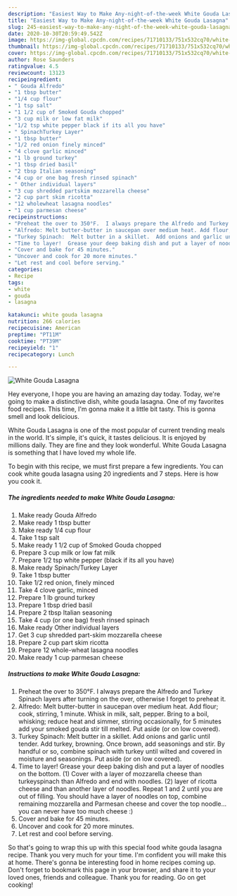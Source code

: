```yaml
---
description: "Easiest Way to Make Any-night-of-the-week White Gouda Lasagna"
title: "Easiest Way to Make Any-night-of-the-week White Gouda Lasagna"
slug: 245-easiest-way-to-make-any-night-of-the-week-white-gouda-lasagna
date: 2020-10-30T20:59:49.542Z
image: https://img-global.cpcdn.com/recipes/71710133/751x532cq70/white-gouda-lasagna-recipe-main-photo.jpg
thumbnail: https://img-global.cpcdn.com/recipes/71710133/751x532cq70/white-gouda-lasagna-recipe-main-photo.jpg
cover: https://img-global.cpcdn.com/recipes/71710133/751x532cq70/white-gouda-lasagna-recipe-main-photo.jpg
author: Rose Saunders
ratingvalue: 4.5
reviewcount: 13123
recipeingredient:
- " Gouda Alfredo"
- "1 tbsp butter"
- "1/4 cup flour"
- "1 tsp salt"
- "1 1/2 cup of Smoked Gouda chopped"
- "3 cup milk or low fat milk"
- "1/2 tsp white pepper black if its all you have"
- " SpinachTurkey Layer"
- "1 tbsp butter"
- "1/2 red onion finely minced"
- "4 clove garlic minced"
- "1 lb ground turkey"
- "1 tbsp dried basil"
- "2 tbsp Italian seasoning"
- "4 cup or one bag fresh rinsed spinach"
- " Other individual layers"
- "3 cup shredded partskim mozzarella cheese"
- "2 cup part skim ricotta"
- "12 wholewheat lasagna noodles"
- "1 cup parmesan cheese"
recipeinstructions:
- "Preheat the over to 350°F.  I always prepare the Alfredo and Turkey Spinach layers after turning on the over, otherwise I forget to preheat it."
- "Alfredo: Melt butter-butter in saucepan over medium heat. Add flour; cook, stirring, 1 minute. Whisk in milk, salt, pepper. Bring to a boil, whisking; reduce heat and simmer, stirring occasionally, for 5 minutes add your smoked gouda stir till melted. Put aside (or on low covered)."
- "Turkey Spinach:  Melt butter in a skillet.  Add onions and garlic until tender.  Add turkey, browning.  Once brown, add seasonings and stir.  By handful or so, combine spinach with turkey until wilted and covered in moisture and seasonings.  Put aside (or on low covered)."
- "Time to layer!  Grease your deep baking dish and put a layer of noodles on the bottom. (1) Cover with a layer of mozzarella cheese than turkeyspinach than Alfredo and end with noodles. (2) layer of ricotta cheese and than another layer of noodles.  Repeat 1 and 2 until you are out of filling.  You should have a layer of noodles on top, combine remaining mozzarella and Parmesan cheese and cover the top noodle... you can never have too much cheese :)"
- "Cover and bake for 45 minutes."
- "Uncover and cook for 20 more minutes."
- "Let rest and cool before serving."
categories:
- Recipe
tags:
- white
- gouda
- lasagna

katakunci: white gouda lasagna 
nutrition: 266 calories
recipecuisine: American
preptime: "PT11M"
cooktime: "PT39M"
recipeyield: "1"
recipecategory: Lunch

---
```



![White Gouda Lasagna](https://img-global.cpcdn.com/recipes/71710133/751x532cq70/white-gouda-lasagna-recipe-main-photo.jpg)

Hey everyone, I hope you are having an amazing day today. Today, we're going to make a distinctive dish, white gouda lasagna. One of my favorites food recipes. This time, I'm gonna make it a little bit tasty. This is gonna smell and look delicious.



White Gouda Lasagna is one of the most popular of current trending meals in the world. It's simple, it's quick, it tastes delicious. It is enjoyed by millions daily. They are fine and they look wonderful. White Gouda Lasagna is something that I have loved my whole life.


To begin with this recipe, we must first prepare a few ingredients. You can cook white gouda lasagna using 20 ingredients and 7 steps. Here is how you cook it.

<!--inarticleads1-->

##### The ingredients needed to make White Gouda Lasagna:

1. Make ready  Gouda Alfredo
1. Make ready 1 tbsp butter
1. Make ready 1/4 cup flour
1. Take 1 tsp salt
1. Make ready 1 1/2 cup of Smoked Gouda chopped
1. Prepare 3 cup milk or low fat milk
1. Prepare 1/2 tsp white pepper (black if its all you have)
1. Make ready  Spinach/Turkey Layer
1. Take 1 tbsp butter
1. Take 1/2 red onion, finely minced
1. Take 4 clove garlic, minced
1. Prepare 1 lb ground turkey
1. Prepare 1 tbsp dried basil
1. Prepare 2 tbsp Italian seasoning
1. Take 4 cup (or one bag) fresh rinsed spinach
1. Make ready  Other individual layers
1. Get 3 cup shredded part-skim mozzarella cheese
1. Prepare 2 cup part skim ricotta
1. Prepare 12 whole-wheat lasagna noodles
1. Make ready 1 cup parmesan cheese




<!--inarticleads2-->

##### Instructions to make White Gouda Lasagna:

1. Preheat the over to 350°F.  I always prepare the Alfredo and Turkey Spinach layers after turning on the over, otherwise I forget to preheat it.
1. Alfredo: Melt butter-butter in saucepan over medium heat. Add flour; cook, stirring, 1 minute. Whisk in milk, salt, pepper. Bring to a boil, whisking; reduce heat and simmer, stirring occasionally, for 5 minutes add your smoked gouda stir till melted. Put aside (or on low covered).
1. Turkey Spinach:  Melt butter in a skillet.  Add onions and garlic until tender.  Add turkey, browning.  Once brown, add seasonings and stir.  By handful or so, combine spinach with turkey until wilted and covered in moisture and seasonings.  Put aside (or on low covered).
1. Time to layer!  Grease your deep baking dish and put a layer of noodles on the bottom. (1) Cover with a layer of mozzarella cheese than turkeyspinach than Alfredo and end with noodles. (2) layer of ricotta cheese and than another layer of noodles.  Repeat 1 and 2 until you are out of filling.  You should have a layer of noodles on top, combine remaining mozzarella and Parmesan cheese and cover the top noodle... you can never have too much cheese :)
1. Cover and bake for 45 minutes.
1. Uncover and cook for 20 more minutes.
1. Let rest and cool before serving.




So that's going to wrap this up with this special food white gouda lasagna recipe. Thank you very much for your time. I'm confident you will make this at home. There's gonna be interesting food in home recipes coming up. Don't forget to bookmark this page in your browser, and share it to your loved ones, friends and colleague. Thank you for reading. Go on get cooking!
